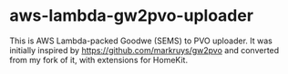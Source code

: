 # aws-lambda-gw2pvo-uploader
This is AWS Lambda-packed Goodwe (SEMS) to PVO uploader. 
It was initially inspired by https://github.com/markruys/gw2pvo and converted from my fork of it, with extensions for HomeKit.
